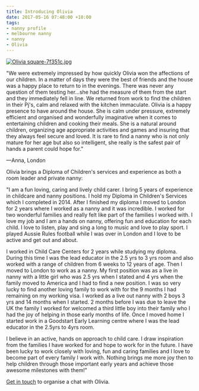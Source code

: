 ```yaml
---
title: Introducing Olivia
date: 2017-05-16 07:48:00 +10:00
tags:
- nanny profile
- melbourne nanny
- nanny
- Olivia
---
```


[![Olivia square-7f351c.jpg](/uploads/Olivia%20square-7f351c.jpg)](https://www.instagram.com/nannymatch/) 

 "We were extremely impressed by how quickly Olivia won the affections of our children. In a matter of days they were the best of friends and the house was a happy place to return to in the evenings. There was never any question of them testing her...she had the measure of them from the start and they immediately fell in line. We returned from work to find the children in their Pj's, calm and relaxed with the kitchen immaculate. Olivia is a happy presence to have around the house. She is calm under pressure, extremely efficient and organised and wonderfully imaginative when it comes to entertaining children and cooking their meals. She is a natural around children, organizing age appropriate activities and games and insuring that they always feel secure and loved. It is rare to find a nanny who is not only mature for her age but also so intelligent, she really is the safest pair of hands a parent could hope for."

—Anna, London


Olivia brings a Diploma of Children's services and experience as both a room leader and private nanny:


"I am a fun loving, caring and lively child carer. I bring 5 years of experience in childcare and nanny positions. I hold my Diploma in Children's Services which I completed in 2014. After I finished my diploma I moved to London for 2 years where I worked as a nanny and it was incredible. I worked for two wonderful families and really felt like part of the families I worked with. I love my job and I am a hands on nanny, offering fun and education for each child. I love to listen, play and sing a long to music and love to play sport. I played Aussie Rules football while I was over in London and I love to be active and get out and about.

I worked in Child Care Centers for 2 years while studying my diploma. During this time I was the lead educator in the 2.5 yrs to 3 yrs room and also worked with a range of children from 6 weeks to 12 years of age. Then I moved to London to work as a nanny. My first position was as a live in nanny with a little girl who was 2.5 yrs when I stated and 4 yrs when the family moved to America and I had to find a new position. I was so very lucky to find another loving family to work with for the 9 months I had remaining on my working visa. I worked as a live out nanny with 2 boys 3 yrs and 14 months when I started. 2 months before I was due to leave the UK the family I worked for welcomed a third little boy into their family who I had the joy of helping in those early months of life. Once I moved home I started work in a Goodstart Early Learning centre where I was the lead educator in the 2.5yrs to 4yrs room.

I believe in an active, hands on approach to child care. I draw inspiration from the families I have worked for and hope to work for in the future. I have been lucky to work closely with loving, fun and caring families and I love to become part of every family I work with. Nothing brings me more joy then to help children through those important early years and achieve those awesome milestones with them!"


[Get in touch](http://nannymatch.com.au/contact/) to organise a chat with Olivia.
